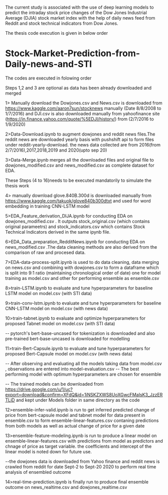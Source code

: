The current study is associated with the use of deep learning models to predict the intraday stock price changes of the Dow Jones Industrial Average (DJIA) stock market index with the help of daily news feed from Reddit and stock technical indicators from Dow Jones.  

The thesis code execution is given in below order



# Stock-Market-Prediction-from-Daily-news-and-STI

The codes are executed in folowing order


Steps 1,2 and 3 are optional as data has been already downloaded and merged

1> Manually download the Dowjones.csv and News.csv is downloaded from https://www.kaggle.com/aaron7sun/stocknews manually (Date 8/8/2008 to 1/7/2016)
   and DJI.csv is also downloaded manually from yahoofinance site (https://in.finance.yahoo.com/quote/%5EDJI/history/) from (2/7/2016 to 1/9/2020)

2>Data-Download.ipynb to augment dowjones and reddit news files.The reddit news are downloaded yearly basis with pushshift api to form files under reddit-yearly-download.
  the news data collected are from 2016(from 2/7/2016),2017,2018,2019 and 2020(upto sep 20)

3>Data-Merge.ipynb merges all the downloaded files and original file to dowjones_modified.csv and news_modified.csv as complete dataset for EDA.


These Steps (4 to 16)needs to be executed mandatorily to simulate the thesis work 

4> manually download glove.840B.300d is downloaded manually from https://www.kaggle.com/takuok/glove840b300dtxt and used for word embedding in training CNN-LSTM model

5>EDA_Feature_derivation_DIJA.ipynb for conducting EDA on dowjones_modified.csv . It outputs  stock_original.csv (which contains original parameetrs) and stock_indicators.csv which contains Stock Technical Indicators derived in the same ipynb file.

6>EDA_Data_preparation_RedditNews.ipynb for conducting EDA on news_modified.csv .The data cleaning methods are also derived from the comparison of raw and procesed data.

7>EDA-data-process-split.ipynb is used to do data cleaning, data merging on news.csv and combining with dowjones.csv to form a dataframe which is split into 9:1 ratio (maintaining chronological order of date) one for model training as model.csv and other for performing ensemble as ensemble.csv

8>train-LSTM.ipynb to evaluate and tune hyperparameters for baseline LSTM model on model.csv (with STI data)


9>train-conv-lstm.ipynb to evaluate and tune hyperparameters for baseline CNN-LSTM model on model.csv (with news data)

10>train-tabnet.ipynb to evaluate and optimize hyperparameters for proposed Tabnet model on model.csv (with STI data)

-- pytorch's bert-base-uncased for tokenization is downloaded and also pre-trained bert-base-uncased is downloaded for modelling 
  
11>train-Bert-Capsule.ipynb to evaluate and tune hyperparameters for proposed Bert-Capsule model on model.csv (with news data)

-- After observing and evaluating all the models taking data from model.csv , observations are entered into model-evaluation.csv 
-- The best performing model with optimum hyperparameters are chosen for ensemble 

-- The trained models can be downloaded from https://drive.google.com/u/1/uc?export=download&confirm=XFdQ&id=1iNSKZXWS8UoXGwcFMaIsK3_JzzERTLiD and kept under Models folder in same directory as the code

12>ensemble-infer-valid.ipynb is run to get inferred predicted change of price from bert-capsule model and tabnet model for data present in ensemble.csv to form
   ensemble-linear-features.csv contaning predictions from both models as well as actual change of price for a given date

13>ensemble-feature-modeling.ipynb is run to produce a linear model on ensemble-linear-features.csv with predictions from model as predictors and chnage of price as target variable.
   the coefficients and intercept of the linear model is noted down for future use.

--the dowjones data is downloaded from Yahoo finance and reddit news is crawled from reddit for date Sept-2 to Sept-20 2020  to perform real time analysis of ensembled outcome

14>real-time-prediction.ipynb is finally run to produce final ensemble outcome on news_realtime.csv and dowjones_realtime.csv
